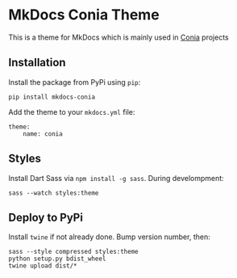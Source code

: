 MkDocs Conia Theme
==================

This is a theme for MkDocs which is mainly used in [Conia](https://conia.dev) projects 

## Installation

Install the package from PyPi using `pip`:

    pip install mkdocs-conia

Add the theme to your `mkdocs.yml` file:

    theme:
        name: conia

## Styles

Install Dart Sass via `npm install -g sass`. During develompment:

    sass --watch styles:theme

## Deploy to PyPi

Install `twine` if not already done. Bump version number, then:

    sass --style compressed styles:theme
    python setup.py bdist_wheel
    twine upload dist/*
